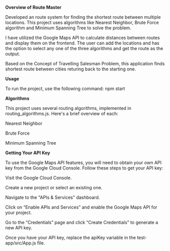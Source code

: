 **Overview of Route Master**

Developed an route system for finding the shortest route between multiple locations. This project uses algorithms like Nearest Neighbor, Brute Force algorithm and Minimum Spanning Tree to solve the problem.

I have utilized the Google Maps API to calculate distances between routes and display them on the frontend. The user can add the locations and has the option to select any one of the three algorithms and get the route as the output.

Based on the Concept of Travelling Salesman Problem, this application finds shortest route between cities returing back to the starting one.



**Usage**

To run the project, use the following command: npm start

**Algorithms**

This project uses several routing algorithms, implemented in routing_algorithms.js. Here's a brief overview of each:

Nearest Neighbor

Brute Force

Minimum Spanning Tree

**Getting Your API Key**

To use the Google Maps API features, you will need to obtain your own API key from the Google Cloud Console. Follow these steps to get your API key:

Visit the Google Cloud Console.

Create a new project or select an existing one.

Navigate to the "APIs & Services" dashboard.

Click on “Enable APIs and Services” and enable the Google Maps API for your project.

Go to the “Credentials” page and click “Create Credentials” to generate a new API key.

Once you have your API key, replace the apiKey variable in the test-app/src/App.js file.

